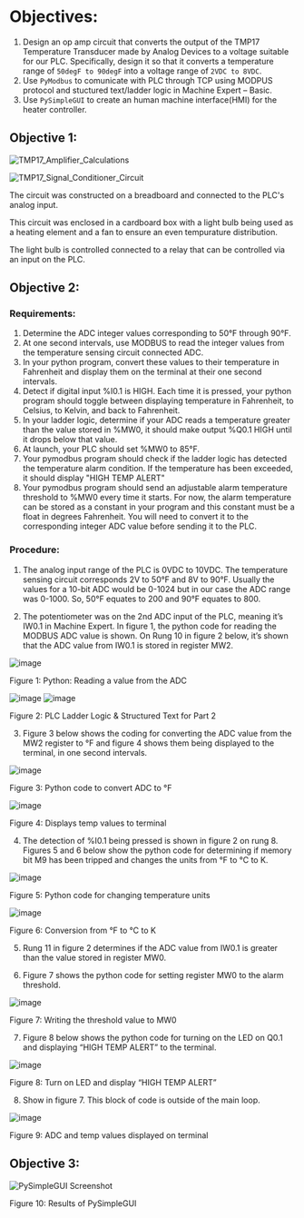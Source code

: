# Objectives:
1. Design an op amp circuit that converts the output of the TMP17 Temperature Transducer made by Analog Devices to a voltage suitable for our PLC. Specifically, design it so that it converts a temperature range of `50degF to 90degF` into a voltage range of `2VDC to 8VDC`.
2. Use `PyModbus` to comunicate with PLC through TCP using MODPUS protocol and stuctured text/ladder logic in Machine Expert – Basic.
3. Use `PySimpleGUI` to create an human machine interface(HMI) for the heater controller.

## Objective 1:


![TMP17_Amplifier_Calculations](https://user-images.githubusercontent.com/47610444/144166698-c0334b92-2cfb-48a7-b86d-a38cd2a1a60f.png)


![TMP17_Signal_Conditioner_Circuit](https://user-images.githubusercontent.com/47610444/144166707-6ba3ac67-1e1e-43d4-94af-9fe4e3c6f1da.png)


The circuit was constructed on a breadboard and connected to the PLC's analog input.

This circuit was enclosed in a cardboard box with a light bulb being used as a heating element and a fan to ensure an even tempurature distribution.

The light bulb is controlled connected to a relay that can be controlled via an input on the PLC.


## Objective 2:

### Requirements:
1.	Determine the ADC integer values corresponding to 50°F through 90°F.
3.	At one second intervals, use MODBUS to read the integer values from the temperature sensing circuit connected ADC.
5.	In your python program, convert these values to their temperature in Fahrenheit and display them on the terminal at their one second intervals.
6.	Detect if digital input %I0.1 is HIGH. Each time it is pressed, your python program should toggle between displaying temperature in Fahrenheit, to Celsius, to Kelvin, and back to Fahrenheit.
7.	In your ladder logic, determine if your ADC reads a temperature greater than the value stored in %MW0, it should make output %Q0.1 HIGH until it drops below that value.
8.	At launch, your PLC should set %MW0 to 85°F.
9.	Your pymodbus program should check if the ladder logic has detected the temperature alarm condition. If the temperature has been exceeded, it should display "HIGH TEMP ALERT"
10.	Your pymodbus program should send an adjustable alarm temperature threshold to %MW0 every time it starts. For now, the alarm temperature can be stored as a constant in your program and this constant must be a float in degrees Fahrenheit. You will need to convert it to the corresponding integer ADC value before sending it to the PLC.

### Procedure:

1.	The analog input range of the PLC is 0VDC  to 10VDC. The temperature sensing circuit corresponds 2V to 50°F and 8V to 90°F. Usually the values for a 10-bit ADC would be 0-1024 but in our case the ADC range was 0-1000. So, 50°F equates to 200 and 90°F equates to 800.

2.	The potentiometer was on the 2nd ADC input of the PLC, meaning it’s IW0.1 in Machine Expert. In figure 1, the python code for reading the MODBUS ADC value is shown. On Rung 10 in figure 2 below, it’s shown that the ADC value from IW0.1 is stored in register MW2.

![image](https://user-images.githubusercontent.com/47610444/144168350-97eaabce-88b9-4b08-b9ce-1ca1023988ee.png)


Figure 1: Python: Reading a value from the ADC

![image](https://user-images.githubusercontent.com/47610444/144168670-1cb5b831-b334-48e0-b9ce-57fae23e22f2.png)
![image](https://user-images.githubusercontent.com/47610444/144168636-dfdbce36-e0f3-4072-881c-50d57b4d3f43.png)

Figure 2: PLC Ladder Logic & Structured Text for Part 2


3.	Figure 3 below shows the coding for converting the ADC value from the MW2 register to °F and figure 4 shows them being displayed to the terminal, in one second intervals.

![image](https://user-images.githubusercontent.com/47610444/144168462-23ab81ee-0363-4f52-b426-a6b9e5a167bb.png)

Figure 3: Python code to convert ADC to °F

![image](https://user-images.githubusercontent.com/47610444/144168473-81b7f508-196f-4ed8-a390-83843ebc3038.png)

Figure 4: Displays temp values to terminal

4.	The detection of %I0.1 being pressed is shown in figure 2 on rung 8. Figures 5 and 6 below show the python code for determining if memory bit M9 has been tripped and changes the units from °F to °C to K.

![image](https://user-images.githubusercontent.com/47610444/144168777-dedb1ccc-454f-465c-a2a3-4fcb73dc74b5.png)
 
Figure 5: Python code for changing temperature units

![image](https://user-images.githubusercontent.com/47610444/144168788-af4c8002-dafe-49d6-817b-4118c928dd34.png)

Figure 6: Conversion from °F to °C to K

5.	Rung 11 in figure 2 determines if the ADC value from IW0.1 is greater than the value stored in register MW0.

7.	Figure 7 shows the python code for setting register MW0 to the alarm threshold.

![image](https://user-images.githubusercontent.com/47610444/144168823-f6c1c14b-a8a1-4121-a957-f0ec58e51e04.png)
 
Figure 7: Writing the threshold value to MW0

7.	Figure 8 below shows the python code for turning on the LED on Q0.1 and displaying “HIGH TEMP ALERT” to the terminal.

![image](https://user-images.githubusercontent.com/47610444/144168885-f404f340-6089-4e9c-a827-aee0cb5c5258.png)

Figure 8: Turn on LED and display “HIGH TEMP ALERT”

8.	Show in figure 7. This block of code is outside of the main loop.

![image](https://user-images.githubusercontent.com/47610444/144168941-b518ed72-2ad1-4bfb-8ebc-0e2269d494c6.png)

Figure 9: ADC and temp values displayed on terminal



## Objective 3:

![PySimpleGUI Screenshot](https://user-images.githubusercontent.com/47610444/144169043-c2a7829e-10b5-4e78-907b-42257944d79d.png)

Figure 10: Results of PySimpleGUI
